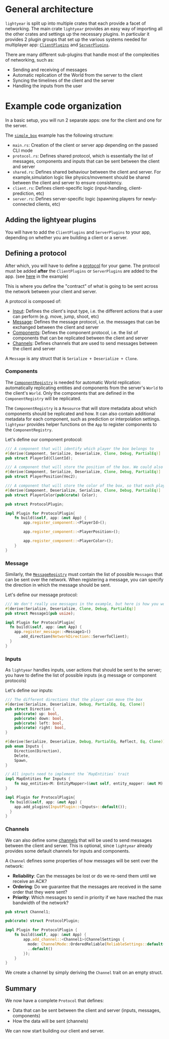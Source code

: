 # General architecture

`lightyear` is split up into multiple crates that each provide a facet of networking.
The main crate `lightyear` provides an easy way of importing all the other crates and settings up the necessary plugins.
In particular it provides 2 plugin groups that set up the various systems needed for multiplayer app: [`ClientPlugins`](https://docs.rs/lightyear/latest/lightyear/prelude/client/struct.ClientPlugins.html) and [`ServerPlugins`](https://docs.rs/lightyear/latest/lightyear/prelude/server/struct.ServerPlugins.html).

There are many different sub-plugins that handle most of the complexities of networking, such as:

- Sending and receiving of messages
- Automatic replication of the World from the server to the client
- Syncing the timelines of the client and the server
- Handling the inputs from the user

# Example code organization

In a basic setup, you will run 2 separate apps: one for the client and one for the server.

The [`simple_box`](https://github.com/cBournhonesque/lightyear/tree/main/examples/simple_box) example has the following structure:

- `main.rs`: Creation of the client or server app depending on the passed CLI mode
- `protocol.rs`: Defines shared protocol, which is essentially the list of messages, components and inputs that
  can be sent between the client and server
- `shared.rs`: Defines shared behaviour between the client and server. For example,simulation logic like physics/movement should be shared between the client and server to ensure consistency.
- `client.rs`: Defines client-specific logic (input-handling, client-prediction, etc)
- `server.rs`: Defines server-specific logic (spawning players for newly-connected clients, etc)

## Adding the lightyear plugins

You will have to add the `ClientPlugins` and `ServerPlugins` to your app, depending on whether you are building a client or a server.

## Defining a protocol

After which, you will have to define a [protocol](../concepts/replication/protocol.md) for your game. The protocol must be added **after** the `ClientPlugins` or `ServerPlugins` are added to the app. (see [here](https://github.com/cBournhonesque/lightyear/blob/main/examples/simple_box/src/protocol.rs) in the example)

This is where you define the "contract" of what is going to be sent across the network between your client and server.

A protocol is composed of:

- [Input](../concepts/advanced_replication/inputs.md): Defines the client's input type, i.e. the different actions that a user can perform (e.g. move, jump, shoot, etc)
- [Message](../concepts/bevy_integration/events.md): Defines the message protocol, i.e. the messages that can be
  exchanged between the client and server
- [Components](../concepts/replication/title.md): Defines the component protocol, i.e. the list of components that can be replicated between the client and server
- [Channels](../concepts/reliability/channels.md): Defines channels that are used to send messages between the client and server

A `Message` is any struct that is `Serialize + Deserialize + Clone`.

### Components

The [`ComponentRegistry`](https://docs.rs/lightyear/latest/lightyear/prelude/client/struct.ComponentRegistry.html) is needed for automatic World replication: automatically replicating entities and components
from the server's `World` to the client's `World`.
Only the components that are defined in the `ComponentRegistry` will be replicated.

The `ComponentRegistry` is a `Resource` that will store metadata about which components should be replicated and how.
It can also contain additional metadata for each component, such as prediction or interpolation settings.
`lightyear` provides helper functions on the `App` to register components to the `ComponentRegistry`.

Let's define our component protocol:

```rust
/// A component that will identify which player the box belongs to
#[derive(Component, Serialize, Deserialize, Clone, Debug, PartialEq)]
pub struct PlayerId(ClientId);

/// A component that will store the position of the box. We could also directly use the `Transform` component.
#[derive(Component, Serialize, Deserialize, Clone, Debug, PartialEq)]
pub struct PlayerPosition(Vec2);

/// A component that will store the color of the box, so that each player can have a different color.
#[derive(Component, Deserialize, Serialize, Clone, Debug, PartialEq)]
pub struct PlayerColor(pub(crate) Color);

pub struct ProtocolPlugin;

impl Plugin for ProtocolPlugin{
    fn build(&self, app: &mut App) {
        app.register_component::<PlayerId>();

        app.register_component::<PlayerPosition>();

        app.register_component::<PlayerColor>();
    }
}
```

### Message

Similarly, the [`MessageRegistry`](https://docs.rs/lightyear/latest/lightyear/prelude/client/struct.MessageRegistry.html) must contain the list of possible `Messages` that can be sent over the
network. When registering a message, you can specify the direction in which the message should be sent.

Let's define our message protocol:

```rust
/// We don't really use messages in the example, but here is how you would define them.
#[derive(Serialize, Deserialize, Clone, Debug, PartialEq)]
pub struct Message1(pub usize);

impl Plugin for ProtocolPlugin{
  fn build(&self, app: &mut App) {
    app.register_message::<Message1>()
      .add_direction(NetworkDirection::ServerToClient);
  }
}
```

### Inputs

As `lightyear` handles inputs, user actions that should be sent to the server; you have to define the list
of possible inputs (e.g message or component protocols)


Let's define our inputs:

```rust
/// The different directions that the player can move the box
#[derive(Serialize, Deserialize, Debug, PartialEq, Eq, Clone)]
pub struct Direction {
    pub(crate) up: bool,
    pub(crate) down: bool,
    pub(crate) left: bool,
    pub(crate) right: bool,
}

#[derive(Serialize, Deserialize, Debug, PartialEq, Reflect, Eq, Clone)]
pub enum Inputs {
    Direction(Direction),
    Delete,
    Spawn,
}

// All inputs need to implement the `MapEntities` trait
impl MapEntities for Inputs {
    fn map_entities<M: EntityMapper>(&mut self, entity_mapper: &mut M) {}
}

impl Plugin for ProtocolPlugin{
  fn build(&self, app: &mut App) {
    app.add_plugins(InputPlugin::<Inputs>::default());
  }
}
```

### Channels

We can also define some [channels](../concepts/reliability/channels.md) that will be used to send messages between the
client and server.
This is optional, since `lightyear` already provides some default channels for inputs and components.

A `Channel` defines some properties of how messages will be sent over the network:

- **Reliability**: Can the messages be lost or do we re-send them until we receive an ACK?
- **Ordering**: Do we guarantee that the messages are received in the same order that they were sent?
- **Priority**: Which messages to send in priority if we have reached the max bandwidth of the network?

```rust
pub struct Channel1;

pub(crate) struct ProtocolPlugin;

impl Plugin for ProtocolPlugin {
    fn build(&self, app: &mut App) {
        app.add_channel::<Channel1>(ChannelSettings {
          mode: ChannelMode::OrderedReliable(ReliableSettings::default()),
          ..default()
        });
    }
}
```

We create a channel by simply deriving the `Channel` trait on an empty struct.

## Summary

We now have a complete `Protocol` that defines:

- Data that can be sent between the client and server (inputs, messages, components)
- How the data will be sent (channels)

We can now start building our client and server.
